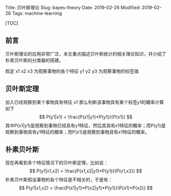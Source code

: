 Title: 贝叶斯理论
Slug: bayes-theory
Date: 2019-02-26
Modified: 2019-02-26
Tags: machine-learning

[TOC]

## 前言

贝叶斯理论的应用非常广泛，本文重点描述贝叶斯统计的相关理论知识，并介绍了朴素贝叶斯的分类器的搭建。

假定 x1 x2 x3 为观察事物的各个特征 y1 y2 y3 为观察事物的标签值

## 贝叶斯定理

加入已经观察到某个事物具有特征 x1 那么判断该事物具有某个标签y1的概率计算如下
$$
P(y1|x1) = \frac{P(x1|y1)*P(y1)}{P(x1)}
$$
其中P(x1|y1)是观察到事物已经具有y1特征，然后其具有x1特征的概率；而P(y1)是观察到事物具有y1特征的概率；而P(x1)是观察到事物具有x1特征的概率。



## 朴素贝叶斯

现在再看到多个特征情况下的贝叶斯定理，比如说：
$$
P(y1|x1,x2) = \frac{P(x1,x2|y1)*P(y1)}{P(x1,x2)}
$$
朴素贝叶斯假设事物的各个特征是不相关的，于是有：
$$
P(y1|x1,x2) = \frac{P(x1|y1)*P(x2|y1)*P(y1)}{P(x1)*P(x2)}
$$

